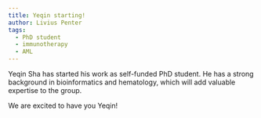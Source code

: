```yaml
---
title: Yeqin starting!
author: Livius Penter
tags:
  - PhD student
  - immunotherapy
  - AML
---
```


Yeqin Sha has started his work as self-funded PhD student. He has a strong background in 
bioinformatics and hematology, which will add valuable expertise to the group. 

We are excited to have you Yeqin! 
